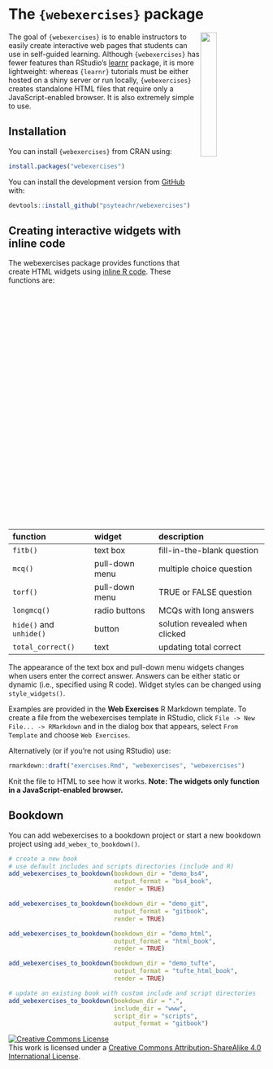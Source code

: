 
<!-- README.md is generated from README.Rmd. Please edit that file -->

<link href="inst/reports/default/webex.css" rel="stylesheet" />

# The `{webexercises}` package

<img src="https://raw.githubusercontent.com/PsyTeachR/misc/master/img/webexercises.001.png" style="float:right; max-width:280px; width: 25%;" />

The goal of `{webexercises}` is to enable instructors to easily create
interactive web pages that students can use in self-guided learning.
Although `{webexercises}` has fewer features than RStudio’s
[learnr](https://rstudio.github.io/learnr/) package, it is more
lightweight: whereas `{learnr}` tutorials must be either hosted on a
shiny server or run locally, `{webexercises}` creates standalone HTML
files that require only a JavaScript-enabled browser. It is also
extremely simple to use.

## Installation

You can install `{webexercises}` from CRAN using:

``` r
install.packages("webexercises")
```

You can install the development version from
[GitHub](https://github.com/PsyTeachR/webexercises) with:

``` r
devtools::install_github("psyteachr/webexercises")
```

## Creating interactive widgets with inline code

The webexercises package provides functions that create HTML widgets
using [inline R
code](https://github.com/rstudio/cheatsheets/raw/master/rmarkdown-2.0.pdf).
These functions are:

| function                | widget         | description                    |
| :---------------------- | :------------- | :----------------------------- |
| `fitb()`                | text box       | fill-in-the-blank question     |
| `mcq()`                 | pull-down menu | multiple choice question       |
| `torf()`                | pull-down menu | TRUE or FALSE question         |
| `longmcq()`             | radio buttons  | MCQs with long answers         |
| `hide()` and `unhide()` | button         | solution revealed when clicked |
| `total_correct()`       | text           | updating total correct         |

The appearance of the text box and pull-down menu widgets changes when
users enter the correct answer. Answers can be either static or dynamic
(i.e., specified using R code). Widget styles can be changed using
`style_widgets()`.

Examples are provided in the **Web Exercises** R Markdown template. To
create a file from the webexercises template in RStudio, click `File ->
New File... -> RMarkdown` and in the dialog box that appears, select
`From Template` and choose `Web Exercises`.

Alternatively (or if you’re not using RStudio) use:

``` r
rmarkdown::draft("exercises.Rmd", "webexercises", "webexercises")
```

Knit the file to HTML to see how it works. **Note: The widgets only
function in a JavaScript-enabled browser.**

## Bookdown

You can add webexercises to a bookdown project or start a new bookdown
project using `add_webex_to_bookdown()`.

``` r
# create a new book
# use default includes and scripts directories (include and R)
add_webexercises_to_bookdown(bookdown_dir = "demo_bs4",
                             output_format = "bs4_book",
                             render = TRUE)

add_webexercises_to_bookdown(bookdown_dir = "demo_git",
                             output_format = "gitbook",
                             render = TRUE)

add_webexercises_to_bookdown(bookdown_dir = "demo_html",
                             output_format = "html_book",
                             render = TRUE)

add_webexercises_to_bookdown(bookdown_dir = "demo_tufte",
                             output_format = "tufte_html_book",
                             render = TRUE)

# update an existing book with custom include and script directories
add_webexercises_to_bookdown(bookdown_dir = ".",
                             include_dir = "www",
                             script_dir = "scripts",
                             output_format = "gitbook")
```

<a rel="license" href="https://creativecommons.org/licenses/by-sa/4.0/"><img alt="Creative Commons License" style="border-width:0" src="https://i.creativecommons.org/l/by-sa/4.0/88x31.png" /></a><br />This
work is licensed under a
<a rel="license" href="https://creativecommons.org/licenses/by-sa/4.0/">Creative
Commons Attribution-ShareAlike 4.0 International License</a>.
